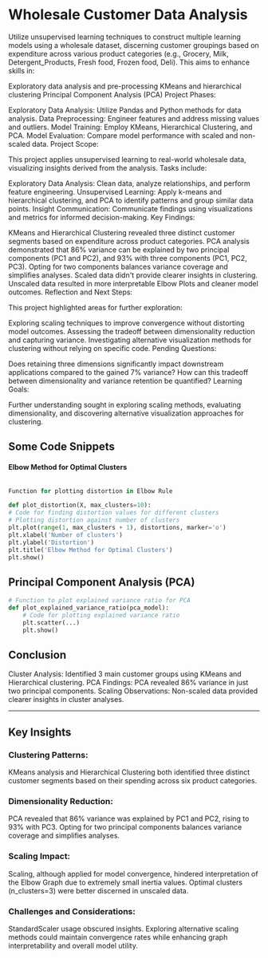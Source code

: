 # Wholesale Customer Data Analysis

Utilize unsupervised learning techniques to construct multiple learning models using a wholesale dataset, discerning customer groupings based on expenditure across various product categories (e.g., Grocery, Milk, Detergent_Products, Fresh food, Frozen food, Deli). This aims to enhance skills in:

Exploratory data analysis and pre-processing
KMeans and hierarchical clustering
Principal Component Analysis (PCA)
Project Phases:

Exploratory Data Analysis: Utilize Pandas and Python methods for data analysis.
Data Preprocessing: Engineer features and address missing values and outliers.
Model Training: Employ KMeans, Hierarchical Clustering, and PCA.
Model Evaluation: Compare model performance with scaled and non-scaled data.
Project Scope:

This project applies unsupervised learning to real-world wholesale data, visualizing insights derived from the analysis. Tasks include:

Exploratory Data Analysis: Clean data, analyze relationships, and perform feature engineering.
Unsupervised Learning: Apply k-means and hierarchical clustering, and PCA to identify patterns and group similar data points.
Insight Communication: Communicate findings using visualizations and metrics for informed decision-making.
Key Findings:

KMeans and Hierarchical Clustering revealed three distinct customer segments based on expenditure across product categories.
PCA analysis demonstrated that 86% variance can be explained by two principal components (PC1 and PC2), and 93% with three components (PC1, PC2, PC3). Opting for two components balances variance coverage and simplifies analyses.
Scaled data didn't provide clearer insights in clustering. Unscaled data resulted in more interpretable Elbow Plots and cleaner model outcomes.
Reflection and Next Steps:

This project highlighted areas for further exploration:

Exploring scaling techniques to improve convergence without distorting model outcomes.
Assessing the tradeoff between dimensionality reduction and capturing variance.
Investigating alternative visualization methods for clustering without relying on specific code.
Pending Questions:

Does retaining three dimensions significantly impact downstream applications compared to the gained 7% variance?
How can this tradeoff between dimensionality and variance retention be quantified?
Learning Goals:

Further understanding sought in exploring scaling methods, evaluating dimensionality, and discovering alternative visualization approaches for clustering.










## Some Code Snippets



#### Elbow Method for Optimal Clusters






```python

Function for plotting distortion in Elbow Rule

def plot_distortion(X, max_clusters=10):
# Code for finding distortion values for different clusters
# Plotting distortion against number of clusters
plt.plot(range(1, max_clusters + 1), distortions, marker='o')
plt.xlabel('Number of clusters')
plt.ylabel('Distortion')
plt.title('Elbow Method for Optimal Clusters')
plt.show()
```

## Principal Component Analysis (PCA)
```python
# Function to plot explained variance ratio for PCA
def plot_explained_variance_ratio(pca_model):
    # Code for plotting explained variance ratio
    plt.scatter(...)
    plt.show()

```


## Conclusion

Cluster Analysis: Identified 3 main customer groups using KMeans and Hierarchical clustering.
PCA Findings: PCA revealed 86% variance in just two principal components.
Scaling Observations: Non-scaled data provided clearer insights in cluster analyses.

---

## Key Insights

### Clustering Patterns:
KMeans analysis and Hierarchical Clustering both identified three distinct customer segments based on their spending across six product categories.

### Dimensionality Reduction:
PCA revealed that 86% variance was explained by PC1 and PC2, rising to 93% with PC3. Opting for two principal components balances variance coverage and simplifies analyses.

### Scaling Impact:
Scaling, although applied for model convergence, hindered interpretation of the Elbow Graph due to extremely small inertia values. Optimal clusters (n_clusters=3) were better discerned in unscaled data.

### Challenges and Considerations:
StandardScaler usage obscured insights. Exploring alternative scaling methods could maintain convergence rates while enhancing graph interpretability and overall model utility.
 


